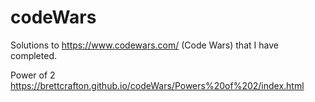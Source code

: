 # codeWars
Solutions to https://www.codewars.com/ (Code Wars) that I have completed.

Power of 2
https://brettcrafton.github.io/codeWars/Powers%20of%202/index.html


